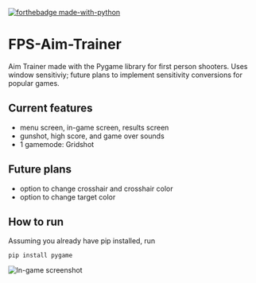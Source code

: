 [![forthebadge made-with-python](http://ForTheBadge.com/images/badges/made-with-python.svg)](https://www.python.org/)

# FPS-Aim-Trainer
Aim Trainer made with the Pygame library for first person shooters. Uses window sensitiviy; future plans to implement sensitivity conversions for popular games.

## Current features
- menu screen, in-game screen, results screen
- gunshot, high score, and game over sounds
- 1 gamemode: Gridshot

## Future plans
- option to change crosshair and crosshair color
- option to change target color


## How to run
Assuming you already have pip installed, run

`pip install pygame`

![In-game screenshot](https://i.gyazo.com/46d6044aa49e8e65a012b46a90eacf9f.png)
